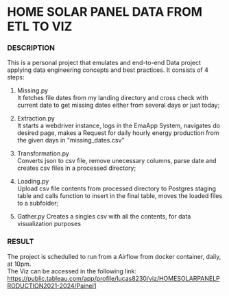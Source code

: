 # HOME SOLAR PANEL DATA FROM ETL TO VIZ

### DESCRIPTION
This is a personal project that emulates and end-to-end Data project applying data engineering concepts and best practices.
It consists of 4 steps:

1. Missing.py   
It fetches file dates from my landing directory and cross check with current date to get missing dates either from several days or just today;

2. Extraction.py    
It starts a webdriver instance, logs in the EmaApp System, navigates do desired page, makes a Request for daily hourly energy production from the given days in "missing_dates.csv" 

3. Transformation.py    
Converts json to csv file, remove unecessary columns, parse date and creates csv files in a processed directory;

4. Loading.py   
Upload csv file contents from processed directory to Postgres staging table and calls function to insert in the final table, moves the loaded files to a subfolder;

5. Gather.py
Creates a singles csv with all the contents, for data visualization purposes

### RESULT
The project is schedulled to run from a Airflow from docker container, daily, at 10pm.  
The Viz can be accessed in the following link: https://public.tableau.com/app/profile/lucas8230/viz/HOMESOLARPANELPRODUCTION2021-2024/Painel1

